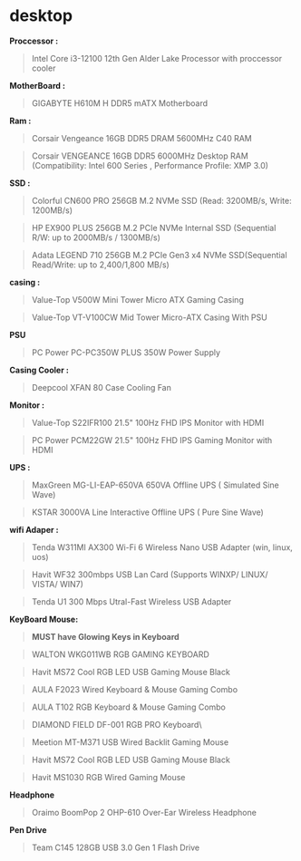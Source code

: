 # desktop

**Proccessor :** 
 >Intel Core i3-12100 12th Gen Alder Lake Processor with proccessor cooler

**MotherBoard :** 
 > GIGABYTE H610M H DDR5 mATX Motherboard 



**Ram :**
 > Corsair Vengeance 16GB DDR5 DRAM 5600MHz C40 RAM 

 >Corsair VENGEANCE 16GB DDR5 6000MHz Desktop RAM (Compatibility: Intel 600 Series , Performance Profile: XMP 3.0)



**SSD :** 
 >Colorful CN600 PRO 256GB M.2 NVMe SSD (Read: 3200MB/s, Write: 1200MB/s)
 
 >HP EX900 PLUS 256GB M.2 PCIe NVMe Internal SSD (Sequential R/W: up to 2000MB/s / 1300MB/s)

 >Adata LEGEND 710 256GB M.2 PCIe Gen3 x4 NVMe SSD(Sequential Read/Write: up to 2,400/1,800 MB/s)



**casing :**
 >Value-Top V500W Mini Tower Micro ATX Gaming Casing

 >Value-Top VT-V100CW Mid Tower Micro-ATX Casing With PSU



**PSU**
 >PC Power PC-PC350W PLUS 350W Power Supply



**Casing Cooler :** 
 >Deepcool XFAN 80 Case Cooling Fan



**Monitor :**

 > Value-Top S22IFR100 21.5" 100Hz FHD IPS Monitor with HDMI

 > PC Power PCM22GW 21.5" 100Hz FHD IPS Gaming Monitor with HDMI



**UPS :**
 >MaxGreen MG-LI-EAP-650VA 650VA Offline UPS ( Simulated Sine Wave)

 >KSTAR 3000VA Line Interactive Offline UPS ( Pure Sine Wave)
  


**wifi Adaper :**

 >Tenda W311MI AX300 Wi-Fi 6 Wireless Nano USB Adapter (win, linux, uos)

 >Havit WF32 300mbps USB Lan Card (Supports WINXP/ LINUX/ VISTA/ WIN7)

 >Tenda U1 300 Mbps Utral-Fast Wireless USB Adapter



**KeyBoard Mouse:**

 >**MUST have Glowing Keys in Keyboard**

 >WALTON WKG011WB RGB GAMING KEYBOARD

 >Havit MS72 Cool RGB LED USB Gaming Mouse Black

 > AULA F2023 Wired Keyboard & Mouse Gaming Combo 

 > AULA T102 RGB Keyboard & Mouse Gaming Combo

 >DIAMOND FIELD DF-001 RGB PRO Keyboard\

 >Meetion MT-M371 USB Wired Backlit Gaming Mouse

 >Havit MS72 Cool RGB LED USB Gaming Mouse Black

 >Havit MS1030 RGB Wired Gaming Mouse


**Headphone**
 >Oraimo BoomPop 2 OHP-610 Over-Ear Wireless Headphone


**Pen Drive**
 >Team C145 128GB USB 3.0 Gen 1 Flash Drive

